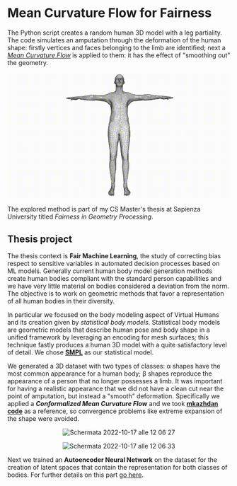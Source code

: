 # Mean Curvature Flow for Fairness

The Python script creates a random human 3D model with a leg partiality.
The code simulates an amputation through the deformation of the human shape: firstly vertices and faces belonging to the limb are identified; next a [<i>Mean Curvature Flow</i>](https://en.wikipedia.org/wiki/Mean_curvature_flow) is applied to them: it has the effect of "smoothing out" the geometry.

![](https://github.com/luismautone/MCF-FairnessGeometryProcessing/blob/main/images/mcf.gif)

The explored method is part of my CS Master's thesis at Sapienza University titled <i>Fairness in Geometry Processing</i>.

## Thesis project

The thesis context is <b>Fair Machine Learning</b>, the study of correcting bias respect to sensitive variables in automated decision processes based on ML models.
Generally current human body model generation methods create human bodies compliant with the standard person capabilities and we have very little material on bodies considered a deviation from the norm. The objective is to work on geometric methods that favor a representation of all human bodies in their diversity.

In particular we focused on the body modeling aspect of Virtual Humans and its creation given by <i>statistical body models</i>. Statistical body models are geometric models that describe human pose and body shape in a unified framework by leveraging an encoding for mesh surfaces; this technique fastly produces a human 3D model with a quite satisfactory level of detail. 
We chose [<b>SMPL</b>](https://smpl.is.tue.mpg.de) as our statistical model.

We generated a 3D dataset with two types of classes: α shapes have the most common appearance for a human body; β shapes reproduce the appearance of a person that no longer possesses a limb. It was important for having a realistic appearance that we did not have a clean cut near the point of amputation, but instead a "smooth" deformation.
Specifically we applied a <b><i>Conformalized Mean Curvature Flow</i></b> and we took [<b>mkazhdan code</b>](https://github.com/mkazhdan/ConformalizedMCF) as a reference, so convergence problems like extreme expansion of the shape were avoided.

<p align="center"><img width="1141" alt="Schermata 2022-10-17 alle 12 06 27" src="https://user-images.githubusercontent.com/34343511/196150981-12eeeb9d-7508-406e-a1d1-67a85d75d3ab.png"></p>
<p align="center"><img width="1283" alt="Schermata 2022-10-17 alle 12 06 33" src="https://user-images.githubusercontent.com/34343511/196151017-009fda55-5920-480d-8680-ce8027895ecc.png"></p>

Next we trained an <b>Autoencoder Neural Network</b> on the dataset for the creation of latent spaces that contain the representation for both classes of bodies. For further details on this part [go here](https://github.com/luismautone/AE-FairnessGeometryProcessing).
